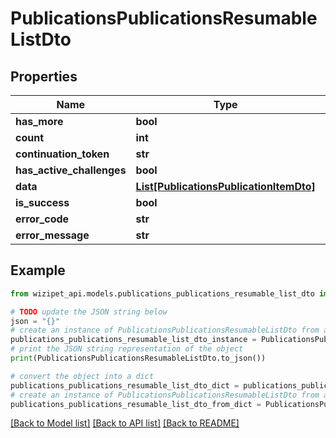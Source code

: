 # PublicationsPublicationsResumableListDto


## Properties

Name | Type | Description | Notes
------------ | ------------- | ------------- | -------------
**has_more** | **bool** |  | [optional] 
**count** | **int** |  | [optional] 
**continuation_token** | **str** |  | [optional] 
**has_active_challenges** | **bool** |  | [optional] 
**data** | [**List[PublicationsPublicationItemDto]**](PublicationsPublicationItemDto.md) |  | [optional] 
**is_success** | **bool** |  | [optional] 
**error_code** | **str** |  | [optional] 
**error_message** | **str** |  | [optional] 

## Example

```python
from wizipet_api.models.publications_publications_resumable_list_dto import PublicationsPublicationsResumableListDto

# TODO update the JSON string below
json = "{}"
# create an instance of PublicationsPublicationsResumableListDto from a JSON string
publications_publications_resumable_list_dto_instance = PublicationsPublicationsResumableListDto.from_json(json)
# print the JSON string representation of the object
print(PublicationsPublicationsResumableListDto.to_json())

# convert the object into a dict
publications_publications_resumable_list_dto_dict = publications_publications_resumable_list_dto_instance.to_dict()
# create an instance of PublicationsPublicationsResumableListDto from a dict
publications_publications_resumable_list_dto_from_dict = PublicationsPublicationsResumableListDto.from_dict(publications_publications_resumable_list_dto_dict)
```
[[Back to Model list]](../README.md#documentation-for-models) [[Back to API list]](../README.md#documentation-for-api-endpoints) [[Back to README]](../README.md)


